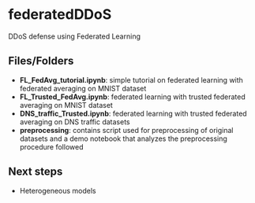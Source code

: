 # federatedDDoS
DDoS defense using Federated Learning

## Files/Folders
- **FL_FedAvg_tutorial.ipynb**: simple tutorial on federated learning with federated averaging on MNIST dataset
- **FL_Trusted_FedAvg.ipynb**: federated learning with trusted federated averaging on MNIST dataset
- **DNS_traffic_Trusted.ipynb**: federated learning with trusted federated averaging on DNS traffic datasets
- **preprocessing**: contains script used for preprocessing of original datasets and a demo notebook that analyzes the preprocessing procedure followed

## Next steps
- Heterogeneous models

